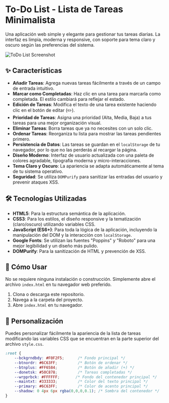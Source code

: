 # To-Do List - Lista de Tareas Minimalista

Una aplicación web simple y elegante para gestionar tus tareas diarias. La interfaz es limpia, moderna y responsive, con soporte para tema claro y oscuro según las preferencias del sistema.

![ToDo List Screenshot]("https://github.com/user-attachments/assets/102ad4ef-f4dd-42e0-bee2-259d2631963b") 

## ✨ Características

- **Añadir Tareas**: Agrega nuevas tareas fácilmente a través de un campo de entrada intuitivo.
- **Marcar como Completadas**: Haz clic en una tarea para marcarla como completada. El estilo cambiará para reflejar el estado.
- **Edición de Tareas**: Modifica el texto de una tarea existente haciendo clic en el botón de editar (✏️).
- **Prioridad de Tareas**: Asigna una prioridad (Alta, Media, Baja) a tus tareas para una mejor organización visual.
- **Eliminar Tareas**: Borra tareas que ya no necesites con un solo clic.
- **Ordenar Tareas**: Reorganiza tu lista para mostrar las tareas pendientes primero.
- **Persistencia de Datos**: Las tareas se guardan en el `localStorage` de tu navegador, por lo que no las perderás al recargar la página.
- **Diseño Moderno**: Interfaz de usuario actualizada con una paleta de colores agradable, tipografía moderna y micro-interacciones.
- **Tema Claro y Oscuro**: La apariencia se adapta automáticamente al tema de tu sistema operativo.
- **Seguridad**: Se utiliza `DOMPurify` para sanitizar las entradas del usuario y prevenir ataques XSS.

## 🛠️ Tecnologías Utilizadas

- **HTML5**: Para la estructura semántica de la aplicación.
- **CSS3**: Para los estilos, el diseño responsive y la tematización (claro/oscuro) utilizando variables CSS.
- **JavaScript (ES6+)**: Para toda la lógica de la aplicación, incluyendo la manipulación del DOM y la interacción con `localStorage`.
- **Google Fonts**: Se utilizan las fuentes "Poppins" y "Roboto" para una mejor legibilidad y un diseño más pulido.
- **DOMPurify**: Para la sanitización de HTML y prevención de XSS.

## 🚀 Cómo Usar

No se requiere ninguna instalación o construcción. Simplemente abre el archivo `index.html` en tu navegador web preferido.

1.  Clona o descarga este repositorio.
2.  Navega a la carpeta del proyecto.
3.  Abre `index.html` en tu navegador.

## 🎨 Personalización

Puedes personalizar fácilmente la apariencia de la lista de tareas modificando las variables CSS que se encuentran en la parte superior del archivo `style.css`.

```css
:root {
    --bckgrndbdy: #F0F2F5;      /* Fondo principal */
    --btnordr: #6C63FF;         /* Botón de ordenar */
    --btnplus: #FF6584;         /* Botón de añadir (+) */
    --donetsk: #50C878;         /* Tareas completadas */
    --wrpprbck: #FFFFFF;       /* Fondo del contenedor principal */
    --maintxt: #333333;         /* Color del texto principal */
    --primary: #6C63FF;         /* Color de acento principal */
    --shadow: 0 4px 6px rgba(0,0,0,0.1); /* Sombra del contenedor */
}
```
